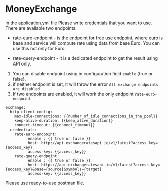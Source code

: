 # MoneyExchange

In the application.yml file Please write credentials that you want to use. There are available two endpoints:

- rate-euro-endpoint - is the endpoint for free use endpoint, where euro is base and service will compute rate using data from base Euro. You can use this not only for Euro. 

- rate-query-endpoint - it is a dedicated endpoint to get the result using API only.

1. You can disable endpoint using in configuration field `enable` {true or false}.
2. if neither endpoint is set, it will throw the error `All exchange endpoints are disabled`
3. If two endpoints are enabled, it will work the only endpoint `rate-euro-endpoint`
```
exchange:
  http-client-config:
    max-idle-connections: {{number_of_idle_connections_in_the_pool}}
    keep-alive-duration: {{keep_alive_duration}}
    connect-timeout: {{connect_timeout}}
  credentials:
    rate-euro-endpoint:
          enable : {{ true or false }}
          host: http://api.exchangeratesapi.io/v1/latest?access_key={access_key}
          access-key: {{access_key}}
    rate-query-endpoint:
          enable : {{ true or false }}
          host: https://api.exchangeratesapi.io/v1/latest?access_key={access_key}&base={source}&symbols={target}
          access-key: {{access_key}}
```

Please use ready-to-use postman file.